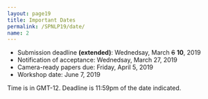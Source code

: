 ```yaml
---
layout: page19
title: Important Dates
permalink: /SPNLP19/date/
name: 2
---
```


- Submission deadline **(extended)**: Wednedsay, March ~~6~~ **10**, 2019
- Notification of acceptance: Wednedsay, March 27, 2019
- Camera-ready papers due: Friday, April 5, 2019
- Workshop date: June 7, 2019

Time is in GMT-12. Deadline is 11:59pm of the date indicated.



